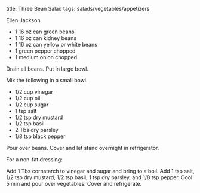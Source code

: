 title: Three Bean Salad
tags: salads/vegetables/appetizers

Ellen Jackson

* 1 16 oz can green beans
* 1 16 oz can kidney beans
* 1 16 oz can yellow or white beans
* 1 green pepper chopped 
* 1 medium onion chopped

Drain all beans.  Put in large bowl.

Mix the following in a small bowl.

* 1/2 cup vinegar
* 1/2 cup oil 
* 1/2 cup sugar
* 1 tsp salt
* 1/2 tsp dry mustard
* 1/2 tsp basil
* 2 Tbs dry parsley
* 1/8 tsp black pepper

Pour over beans.  Cover and let stand overnight in refrigerator.

For a non-fat dressing:

Add 1 Tbs cornstarch to vinegar and sugar and bring to a boil.  Add 1 tsp salt, 1/2 tsp dry mustard, 1/2 tsp basil, 1 tsp dry parsley, and 1/8 tsp pepper.  Cool 5 min and pour over vegetables.  Cover and refrigerate.
